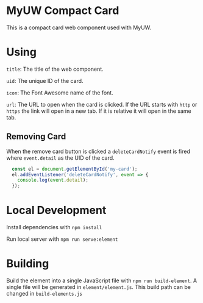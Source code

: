 # MyUW Compact Card
This is a compact card web component used with MyUW.

# Using

`title`: The title of the web component.

`uid`: The unique ID of the card.

`icon`: The Font Awesome name of the font.

`url`: The URL to open when the card is clicked. If the URL starts with `http` or `https`
the link will open in a new tab. If it is relative it will open in the same tab.

## Removing Card

When the remove card button is clicked a `deleteCardNotify` event is fired where `event.detail`
as the UID of the card.

```javascript
  const el = document.getElementById('my-card');
  el.addEventListener('deleteCardNotify', event => {
    console.log(event.detail);
  });
```

# Local Development

Install dependencies with `npm install`

Run local server with `npm run serve:element`

# Building

Build the element into a single JavaScript file with `npm run build-element`. A single file
will be generated in `element/element.js`. This build path can be changed in `build-elements.js`
